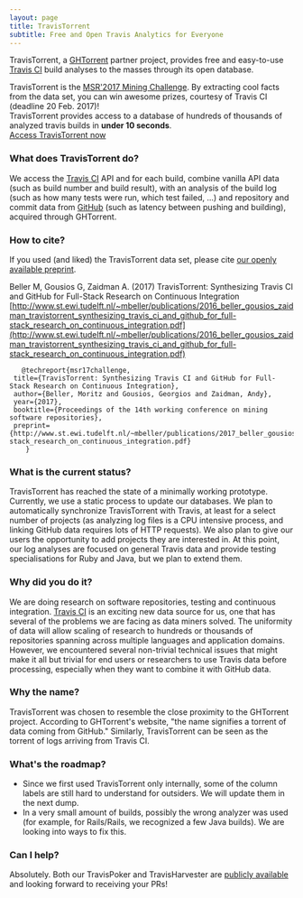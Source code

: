 ```yaml
---
layout: page
title: TravisTorrent
subtitle: Free and Open Travis Analytics for Everyone
---
```


TravisTorrent, a [GHTorrent](http://ghtorrent.org/) partner project, provides free and easy-to-use [Travis CI](http://www.travis-ci.com) build analyses to the masses through its open database.

<div class="alert alert-success" role="alert">TravisTorrent is the <a href="http://2017.msrconf.org/#/challenge">MSR'2017 Mining Challenge</a>. By extracting cool facts from the data set, you can win awesome prizes, courtesy of Travis CI (deadline 20 Feb. 2017)!</div>

<div class="main-explain-area jumbotron">
TravisTorrent provides access to a database of hundreds of thousands of analyzed travis builds in <strong>under 10 seconds</strong>.
  <div class="get-started-wrap">
    <a class="btn btn-success btn-lg get-started-btn" href="page_access">Access TravisTorrent now</a>
  </div>
</div>

### What does TravisTorrent do?
We access the [Travis CI](http://www.travis-ci.com) API and for each build, combine vanilla API data (such as build number and build result), with an analysis of the build log (such as how many tests were run, which test failed, ...) and repository and commit data from [GitHub](http://www.github.com) (such as latency between pushing and building), acquired through GHTorrent.
<a name="cite"></a>

### How to cite?
If you used (and liked) the TravisTorrent data set, please cite [our openly available preprint]().

Beller M, Gousios G, Zaidman A. (2017) TravisTorrent: Synthesizing Travis CI and GitHub for Full-Stack Research on Continuous Integration [http://www.st.ewi.tudelft.nl/~mbeller/publications/2016_beller_gousios_zaidman_travistorrent_synthesizing_travis_ci_and_github_for_full-stack_research_on_continuous_integration.pdf](http://www.st.ewi.tudelft.nl/~mbeller/publications/2016_beller_gousios_zaidman_travistorrent_synthesizing_travis_ci_and_github_for_full-stack_research_on_continuous_integration.pdf)

       @techreport{msr17challenge,
	 title={TravisTorrent: Synthesizing Travis CI and GitHub for Full-Stack Research on Continuous Integration},
	 author={Beller, Moritz and Gousios, Georgios and Zaidman, Andy},
	 year={2017},
	 booktitle={Proceedings of the 14th working conference on mining software repositories},
	 preprint={http://www.st.ewi.tudelft.nl/~mbeller/publications/2017_beller_gousios_zaidman_travistorrent_synthesizing_travis_ci_and_github_for_full-stack_research_on_continuous_integration.pdf}
    	}
	

### What is the current status?
TravisTorrent has reached the state of a minimally working prototype. Currently, we use a static process to update our databases. We plan to automatically synchronize TravisTorrent with Travis, at least for a select number of projects (as analyzing log files is a CPU intensive process, and linking GitHub data requires lots of HTTP requests). We also plan to give our users the opportunity to add projects they are interested in.
At this point, our log analyses are focused on general Travis data and provide testing specialisations for Ruby and Java, but we plan to extend them.

### Why did you do it?
We are doing research on software repositories, testing and continuous integration. [Travis CI](http://www.travis-ci.com)  is an exciting new data source for us, one that has several of the problems we are facing as data miners solved. The uniformity of data will allow scaling of research to hundreds or thousands of repositories spanning across multiple languages and application domains. However, we encountered several non-trivial technical issues that might make it all but trivial for end users or researchers to use Travis data before processing, especially when they want to combine it with GitHub data.

### Why the name?
TravisTorrent was chosen to resemble the close proximity to the GHTorrent project. According to GHTorrent's website, "the name signifies a torrent of data coming from GitHub." Similarly, TravisTorrent can be seen as the torrent of logs arriving from Travis CI.

### What's the roadmap?
- Since we first used TravisTorrent only internally, some of the column labels are still hard to understand for outsiders. We will update them in the next dump.
- In a very small amount of builds, possibly the wrong analyzer was used (for example, for Rails/Rails, we recognized a few Java builds). We are looking into ways to fix this.

### Can I help?
Absolutely. Both our TravisPoker and TravisHarvester are [publicly available](https://github.com/Inventitech/travis-analysis) and looking forward to receiving your PRs!
